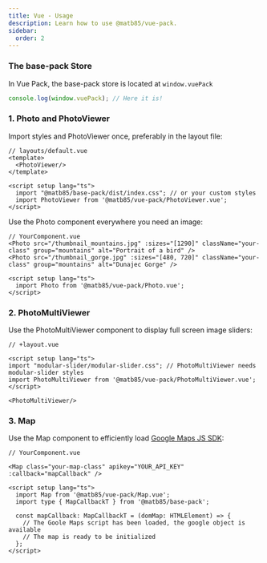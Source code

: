 ```yaml
---
title: Vue - Usage
description: Learn how to use @matb85/vue-pack.
sidebar:
  order: 2
---
```


### The base-pack Store

In Vue Pack, the base-pack store is located at `window.vuePack`

```ts
console.log(window.vuePack); // Here it is!
```

### 1. Photo and PhotoViewer

Import styles and PhotoViewer once, preferably in the layout file:

```vue
// layouts/default.vue
<template>
  <PhotoViewer/>
</template>

<script setup lang="ts">
  import "@matb85/base-pack/dist/index.css"; // or your custom styles
  import PhotoViewer from '@matb85/vue-pack/PhotoViewer.vue';
</script>
```

Use the Photo component everywhere you need an image:

```vue
// YourComponent.vue
<Photo src="/thumbnail_mountains.jpg" :sizes="[1290]" className="your-class" group="mountains" alt="Portrait of a bird" />
<Photo src="/thumbnail_gorge.jpg" :sizes="[480, 720]" className="your-class" group="mountains" alt="Dunajec Gorge" />

<script setup lang="ts">
  import Photo from '@matb85/vue-pack/Photo.vue';
</script>
```

### 2. PhotoMultiViewer 

Use the PhotoMultiViewer component to display full screen image sliders:

```svelte
// +layout.vue

<script setup lang="ts">
import "modular-slider/modular-slider.css"; // PhotoMultiViewer needs modular-slider styles
import PhotoMultiViewer from '@matb85/vue-pack/PhotoMultiViewer.vue';
</script>
  
<PhotoMultiViewer/>
```

### 3. Map

Use the Map component to efficiently load [Google Maps JS SDK](https://developers.google.com/maps/documentation/javascript):

```vue
// YourComponent.vue
  
<Map class="your-map-class" apikey="YOUR_API_KEY" :callback="mapCallback" />

<script setup lang="ts">
  import Map from '@matb85/vue-pack/Map.vue';
  import type { MapCallbackT } from '@matb85/base-pack';

  const mapCallback: MapCallbackT = (domMap: HTMLElement) => {
    // The Goole Maps script has been loaded, the google object is available
    // The map is ready to be initialized
  };
</script>
```